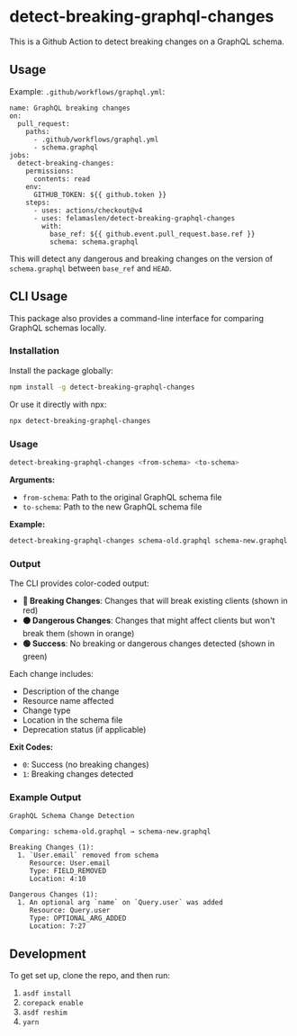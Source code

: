 # detect-breaking-graphql-changes

This is a Github Action to detect breaking changes on a GraphQL schema.

## Usage

Example: `.github/workflows/graphql.yml`:

```
name: GraphQL breaking changes
on:
  pull_request:
    paths:
      - .github/workflows/graphql.yml
      - schema.graphql
jobs:
  detect-breaking-changes:
    permissions:
      contents: read
    env:
      GITHUB_TOKEN: ${{ github.token }}
    steps:
      - uses: actions/checkout@v4
      - uses: felamaslen/detect-breaking-graphql-changes
        with:
          base_ref: ${{ github.event.pull_request.base.ref }}
          schema: schema.graphql
```

This will detect any dangerous and breaking changes on the version of `schema.graphql` between `base_ref` and `HEAD`.

## CLI Usage

This package also provides a command-line interface for comparing GraphQL schemas locally.

### Installation

Install the package globally:

```bash
npm install -g detect-breaking-graphql-changes
```

Or use it directly with npx:

```bash
npx detect-breaking-graphql-changes
```

### Usage

```bash
detect-breaking-graphql-changes <from-schema> <to-schema>
```

**Arguments:**
- `from-schema`: Path to the original GraphQL schema file
- `to-schema`: Path to the new GraphQL schema file

**Example:**

```bash
detect-breaking-graphql-changes schema-old.graphql schema-new.graphql
```

### Output

The CLI provides color-coded output:

- **🔴 Breaking Changes**: Changes that will break existing clients (shown in red)
- **🟠 Dangerous Changes**: Changes that might affect clients but won't break them (shown in orange)  
- **🟢 Success**: No breaking or dangerous changes detected (shown in green)

Each change includes:
- Description of the change
- Resource name affected
- Change type
- Location in the schema file
- Deprecation status (if applicable)

**Exit Codes:**
- `0`: Success (no breaking changes)
- `1`: Breaking changes detected

### Example Output

```
GraphQL Schema Change Detection

Comparing: schema-old.graphql → schema-new.graphql

Breaking Changes (1):
  1. `User.email` removed from schema
     Resource: User.email
     Type: FIELD_REMOVED
     Location: 4:10

Dangerous Changes (1):
  1. An optional arg `name` on `Query.user` was added
     Resource: Query.user
     Type: OPTIONAL_ARG_ADDED
     Location: 7:27
```

## Development

To get set up, clone the repo, and then run:

1. `asdf install`
2. `corepack enable`
3. `asdf reshim`
4. `yarn`
